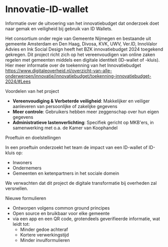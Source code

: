 # Innovatie-ID-wallet
Informatie over de uitvoering van het innovatiebudget dat onderzoek doet naar gemak en veiligheid bij gebruik van ID Wallets. 

Het consortium onder regie van Gemeente Nijmegen en bestaande uit gemeente Amsterdam en Den Haag, Divosa, KVK, UWV, Ver.ID, InnoValor Advies en Ink Social Design heeft het BZK innovatiebudget 2024 toegekend gekregen. Dit project richt zich op het vereenvoudigen van online zaken regelen met gemeenten middels een digitale identiteit (ID-wallet of -kluis). Hier meer informatie over de toekenning van het Innovatiebudget https://www.digitaleoverheid.nl/overzicht-van-alle-onderwerpen/innovatie/innovatiebudget/toekenning-innovatiebudget-2024/#Lees 

Voordelen van het project

- **Vereenvoudiging & Verbeterde veiligheid**: Makkelijker en veiliger aanleveren van persoonlijke of zakelijke gegevens
- **Meer controle**: Gebruikers hebben meer zeggenschap over hun eigen gegevens
- **Administratieve lastenverlichting**: Specifiek gericht op MKB'ers, in samenwerking met o.a. de Kamer van Koophandel

Proeftuin en doelstellingen

In een proeftuin onderzoekt het team de impact van een ID-wallet of ID-kluis op:
- Inwoners
- Ondernemers
- Gemeenten en ketenpartners in het sociale domein

We verwachten dat dit project de digitale transformatie bij overheden zal versnellen.

Nieuwe formulieren

- Ontworpen volgens common ground principes
- Open source en bruikbaar voor elke gemeente
- via een app en een QR code, grotendeels geverifieerde informatie, wat leidt tot:
  - Minder gedoe achteraf
  - Kortere verwerkingstijd
  - Minder invulformulieren

